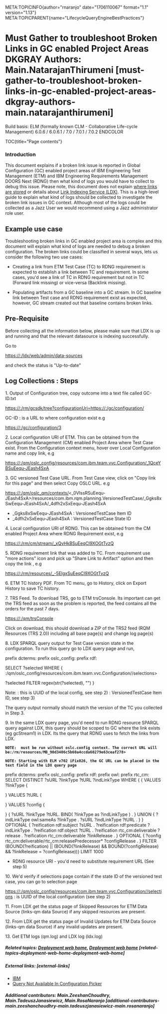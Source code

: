 META:TOPICINFO{author="rnaranjo" date="1706110067" format="1.1"
version="1.13"}
META:TOPICPARENT{name="LifecycleQueryEngineBestPractices"}

# Must Gather to troubleshoot Broken Links in GC enabled Project Areas DKGRAY Authors: Main.NatarajanThirumeni [must-gather-to-troubleshoot-broken-links-in-gc-enabled-project-areas-dkgray-authors-main.natarajanthirumeni]

Build basis: ELM (formally known CLM - Collaborative Life-cycle
Management) 6.0.6 / 6.0.6.1 / 7.0 / 7.0.1 / 7.0.2 ENDCOLOR

TOC{title="Page contents"}

### Introduction

This document explains if a broken link issue is reported in Global
Configuration (GC) enabled project areas of IBM Engineering Test
Management (ETM) and IBM Engineering Requirements Management DOORS Next
(RDNG) then what kind of logs you would have to collect to debug this
issue. Please note, this document does not explain [where links are
stored](https://www.ibm.com/docs/en/engineering-lifecycle-management-suite/lifecycle-management/7.0.2?topic=overview-understand-linking-across-project-areas-in-configurations#c_links_in_cm__sec_aftr_enbl_config)
or details about [Link Indexing Service
(LDX)](https://www.ibm.com/docs/en/engineering-lifecycle-management-suite/lifecycle-management/7.0.2?topic=applications-links-across-project-areas-in-configurations#c_cm_linking_admin__section_reqrd_apps__title__1).
This is a high-level guide to explain what kind of logs should be
collected to investigate the broken link issues in GC context. Although
most of the logs could be collected as a Jazz User we would recommend
using a Jazz administrator role user.

## Example use case

Troubleshooting broken links in GC enabled project area is complex and
this document will explain what kind of logs are needed to debug a
broken configuration. The broken links could be classified in several
ways, lets us consider the following two use cases:

-   Creating a link from ETM Test Case (TC) to RDNG requirement is
    expected to establish a link between TC and requirement. In some
    cases, you'd see a link of TC in RDNG requirement but not in TC
    (Forward link missing) or vice-versa (Backlink missing).

<!-- -->

-   Populating artifacts from a GC baseline into a GC stream. In GC
    baseline link between Test case and RDNG requirement exist as
    expected, however, GC stream created out that baseline contains
    broken links.

## Pre-Requisite

Before collecting all the information below, please make sure that LDX
is up and running and that the relevant datasource is indexing
successfully.

Go to

<https://:/ldx/web/admin/data-sources>

and check the status is "Up-to-date"

## Log Collections : Steps

1\. Output of Configuration tree, copy outcome into a text file called
GC-ID.txt

<https://:/rm/gcsdk/tree?configurationUri=https://:/gc/configuration/>

GC-ID : is a URL to where configuration exist e.g

<https://:/gc/configuration/3>

2\. Local configuration URI of ETM. This can be obtained from the
Configuration Management (CM) enabled Project Area where Test Case
exist. From the Configuration context menu, hover over Local
Configuration name and copy link, e.g

<https://:/qm/oslc_config/resources/com.ibm.team.vvc.Configuration/_1QceYBSuEequ-JEash4SxA>

3\. GC versioned Test Case URL. From Test Case view, click on "Copy link
for this page" and then select Copy OSLC URL. e.g

<https://:/qm/oslc_qm/contexts/>\<\_0VIssRSuEequ-JEash4SxA\>/resources/com.ibm.rqm.planning.VersionedTestCase/\_Ggks8xSwEequ-JEash4SxA/\_4dfh2xSxEequ-JEash4SxA

-   \_Ggks8xSwEequ-JEash4SxA : VersionedTestCase Item ID
-   \_4dfh2xSxEequ-JEash4SxA : VersionedTestCase State ID

4\. Local configuration URI of RDNG. This can be obtained from the CM
enabled Project Area where RDNG Requirement exist, e.g

<https://:/rm/cm/stream/_xQvHkBSuEeqCl9XOGtTvzQ>

5\. RDNG requirement link that was added to TC. From requirement use
"more actions" icon and pick up "Share Link to Artifact" option and then
copy the link , e.g

<https://:/rm/resources/_-5ElgxSuEeqCl9XOGtTvzQ>

6\. ETM TC history PDF. From TC menu, go to History, click on Export
History to save TC history.

7\. TRS Feed. To download TRS, go to ETM trsConsole. Its important can
get the TRS feed as soon as the problem is reported, the feed contains
all the orders for the past 7 days.

<https://:/qm/trsConsole>

Click on download, this should download a ZIP of the TRS2 feed (RQM
Resources (TRS 2.0)) including all base page(s) and change log page(s)

8\. LDX SPARQL query output for Test Case version state in the
configuration. To run this query go to LDX query page and run,

prefix dcterms: prefix oslc_config: prefix rdf:

SELECT ?selected WHERE {
:/qm/oslc_config/resources/com.ibm.team.vvc.Configuration//selections\>

?selected FILTER regex(str(?selected), "") }

Note: : this is UUID of the local config, see step 2) :
VersionedTestCase Item ID, see step 3)

The query output normally should match the version of the TC you
collected in Step 3.

9\. In the same LDX query page, you'd need to run RDNG resource SPARQL
query against LDX, this query should be scoped to GC where the link
exists (eg gcStream1) in LDX. Its the query that RDNG uses to fetch the
links from LDX.

**`NOTE:  must be run without oslc.config context. The correct URL will be:/rm/resources/MB_90d3406c5b60a4ccda60279e63ceaf278>`**

**`NOTE: Starting with ELM v702 iFix026, the GC URL can be placed in the text field in the LDX query page`**

prefix dcterms: prefix oslc_config: prefix rdf: prefix owl: prefix
rtc_cm: SELECT DISTINCT ?sURL ?linkType ?tURL ?indLinkType WHERE { {
VALUES ?linkType {

} VALUES ?tURL {

} VALUES ?config {

} { ?sURL ?linkType ?tURL. BIND( ?linkType as ?indLinkType ) . } UNION {
?indLinkType owl:sameAs ?linkType . ?sURL ?indLinkType ?tURL . } }
OPTIONAL { ?reification rdf:subject ?sURL . ?reification rdf:predicate
?indLinkType . ?reification rdf:object ?tURL . ?reification
rtc_cm:deliverable ?release . ?reification rtc_cm:deliverable
?linkRelease . } OPTIONAL { ?config
rtc_cm:deliverable/rtc_cm:releasePredecessor\* ?configRelease . } FILTER
(BOUND(?reification) \|\| (BOUND(?linkRelease) && BOUND(?configRelease)
&& ?linkRelease = ?configRelease))} LIMIT 1000

-   RDNG resource URI - you'd need to substitute requirement URL (See
    step 5)

10\. We'd verify if selections page contain if the state ID of the
versioned test case, you can go to selection page

<https://:/qm/oslc_config/resources/com.ibm.team.vvc.Configuration//selections>
: is UUID of the local configuration (see step 2)

11\. From LDX get the status page of Skipped Resources for ETM Data
Source (links-qm data Source) if any skipped resources are present.

12\. From LDX get the status page of Invalid Updates for ETM Data Source
(links-qm data Source) if any invalid updates are present.

13\. Get ETM logs (qm.log) and LDX log (ldx.log)

##### Related topics: [Deployment web home](DeploymentWebHome), [Deployment web home](DeploymentWebHome) [related-topics-deployment-web-home-deployment-web-home]

##### External links: [external-links]

-   [IBM](https://www.ibm.com)
-   [Query Not Available In Configuration
    Picker](https://jazz.net/wiki/bin/view/Deployment/QueryNotAvailableInConfigurationPicker)

##### Additional contributors: Main.ZeeshanChoudhry, Main.TadeuszJanasiewicz, Main.RosaNaranjo [additional-contributors-main.zeeshanchoudhry-main.tadeuszjanasiewicz-main.rosanaranjo]
